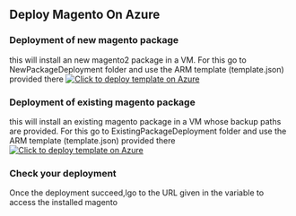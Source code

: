 ## Deploy Magento On Azure

### Deployment of new magento package
this will install an new magento2 package in a VM. For this go to NewPackageDeployment folder and use the ARM template (template.json) provided there
[![Click to deploy template on Azure](http://azuredeploy.net/deploybutton.png "Click to deploy template on Azure")](https://portal.azure.com/#create/Microsoft.Template/uri/https%3A%2F%2Fraw.githubusercontent.com%2Fazmigproject%2FMagentoOnAzure%2Fmaster%2FNewPackageDeployment%2Ftemplate.json)  


### Deployment of existing magento package
this will install an existing magento package in a VM whose backup paths are provided. For this go to ExistingPackageDeployment folder and use the ARM template (template.json) provided there
[![Click to deploy template on Azure](http://azuredeploy.net/deploybutton.png "Click to deploy template on Azure")](https://portal.azure.com/#create/Microsoft.Template/uri/https%3A%2F%2Fraw.githubusercontent.com%2Fazmigproject%2FMagentoOnAzure%2Fmaster%2FExistingPackageDeployment%2Ftemplate.json)  



### Check your deployment
Once the deployment succeed,lgo to the URL  given in the variable to access the installed magento
